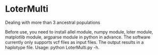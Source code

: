 # LoterMulti
Dealing with more than 3 ancestral populations

Before use, you need to install allel module, numpy module, loter module, matplotlib module, argparse module in python in advance.
The software currently only supports vcf files as input files. The output results in a haplotype file.
Usage: python LoterMulti.py -h.
